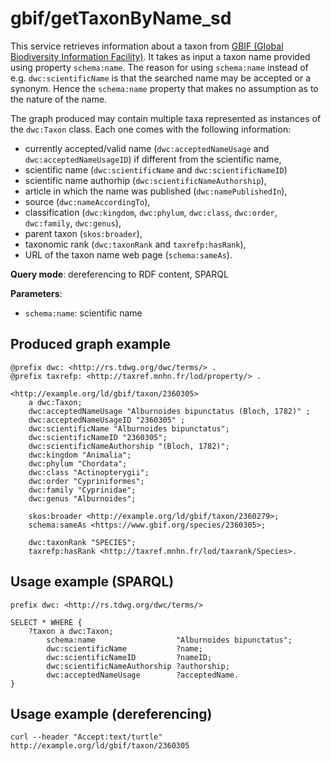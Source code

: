 # gbif/getTaxonByName_sd

This service retrieves information about a taxon from [GBIF (Global Biodiversity Information Facility)](https://www.gbif.org/). It takes as input a taxon name provided using property `schema:name`.
The reason for using `schema:name` instead of e.g. `dwc:scientificName` is that the searched name may be accepted or a synonym. Hence the `schema:name` property that makes no assumption as to the nature of the name.

The graph produced may contain multiple taxa represented as instances of the `dwc:Taxon` class. Each one comes with the following information:
- currently accepted/valid name (`dwc:acceptedNameUsage` and `dwc:acceptedNameUsageID`) if different from the scientific name,
- scientific name (`dwc:scientificName` and `dwc:scientificNameID`) 
- scientific name authorhip (`dwc:scientificNameAuthorship`),
- article in which the name was published (`dwc:namePublishedIn`),
- source (`dwc:nameAccordingTo`),
- classification (`dwc:kingdom`, `dwc:phylum`, `dwc:class`, `dwc:order`, `dwc:family`, `dwc:genus`),
- parent taxon (`skos:broader`),
- taxonomic rank (`dwc:taxonRank` and `taxrefp:hasRank`),
- URL of the taxon name web page (`schema:sameAs`).

**Query mode**: dereferencing to RDF content, SPARQL

**Parameters**:
- `schema:name`: scientific name

## Produced graph example

```turtle
@prefix dwc: <http://rs.tdwg.org/dwc/terms/> .
@prefix taxrefp: <http://taxref.mnhn.fr/lod/property/> .

<http://example.org/ld/gbif/taxon/2360305>
    a dwc:Taxon;
    dwc:acceptedNameUsage "Alburnoides bipunctatus (Bloch, 1782)" ;
    dwc:acceptedNameUsageID "2360305" ;
    dwc:scientificName "Alburnoides bipunctatus";
    dwc:scientificNameID "2360305";
    dwc:scientificNameAuthorship "(Bloch, 1782)";
    dwc:kingdom "Animalia";
    dwc:phylum "Chordata";
    dwc:class "Actinopterygii";
    dwc:order "Cypriniformes";
    dwc:family "Cyprinidae";
    dwc:genus "Alburnoides";

    skos:broader <http://example.org/ld/gbif/taxon/2360279>;
    schema:sameAs <https://www.gbif.org/species/2360305>;
    
    dwc:taxonRank "SPECIES";
    taxrefp:hasRank <http://taxref.mnhn.fr/lod/taxrank/Species>.
```

## Usage example (SPARQL)

```sparql
prefix dwc: <http://rs.tdwg.org/dwc/terms/>

SELECT * WHERE {
    ?taxon a dwc:Taxon;
        schema:name                  "Alburnoides bipunctatus";
        dwc:scientificName           ?name;
        dwc:scientificNameID         ?nameID;
        dwc:scientificNameAuthorship ?authorship;
        dwc:acceptedNameUsage        ?acceptedName.
}
```

## Usage example (dereferencing)

    curl --header "Accept:text/turtle" http://example.org/ld/gbif/taxon/2360305
